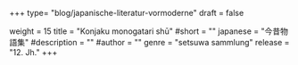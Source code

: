 +++
type= "blog/japanische-literatur-vormoderne"
draft = false

weight = 15
title = "Konjaku monogatari shū"
#short = ""
japanese = "今昔物語集"
#description = ""
#author = ""
genre = "setsuwa sammlung"
release = "12. Jh."
+++

